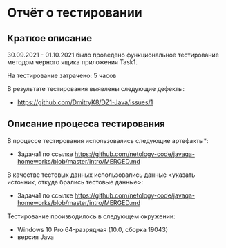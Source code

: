# Отчёт о тестировании <Intellij IDEA>

## Краткое описание

30.09.2021 - 01.10.2021 было проведено функциональное тестирование методом черного ящика приложения Task1.

На тестирование затрачено: 5 часов

В результате тестирования выявлены следующие дефекты:
* https://github.com/DmitryK8/DZ1-Java/issues/1


## Описание процесса тестирования

В процессе тестирования использовались следующие артефакты*:
* Задача1 по ссылке https://github.com/netology-code/javaqa-homeworks/blob/master/intro/MERGED.md




В качестве тестовых данных использовались данные <указать источник, откуда брались тестовые данные>:
* Задача1 по ссылке https://github.com/netology-code/javaqa-homeworks/blob/master/intro/MERGED.md

Тестирование производилось в следующем окружении:
* Windows 10 Pro 64-разрядная (10.0, сборка 19043)
* версия Java
